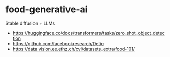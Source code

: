 # food-generative-ai
Stable diffusion + LLMs


- https://huggingface.co/docs/transformers/tasks/zero_shot_object_detection
- https://github.com/facebookresearch/Detic
- https://data.vision.ee.ethz.ch/cvl/datasets_extra/food-101/
